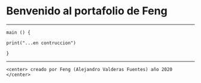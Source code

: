 
# Benvenido al portafolio de Feng 

* * *

```
main () {

print("...en contruccion")

}
```


* * *
```
<center> creado por Feng (Alejandro Valderas Fuentes) año 2020 </center>
```
